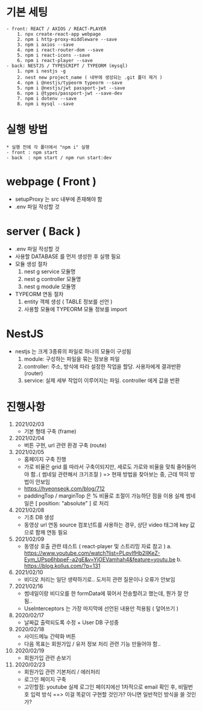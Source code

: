 # 기본 세팅
    - front: REACT / AXIOS / REACT-PLAYER
        1. npx create-react-app webpage
        2. npm i http-proxy-middleware --save
        3. npm i axios --save
        4. npm i react-router-dom --save
        5. npm i react-icons --save
        6. npm i react-player --save
    - back: NESTJS / TYPESCRIPT / TYPEORM (mysql)
        1. npm i nestjs -g
        2. nest new project_name ( 내부에 생성되는 .git 폴더 제거 )
        4. npm i @nestjs/typeorm typeorm --save
        5. npm i @nestjs/jwt passport-jwt --save
        6. npm i @types/passport-jwt --save-dev
        7. npm i dotenv --save
        8. npm i mysql --save
        
# 실행 방법
    * 실행 전에 각 폴더에서 "npm i" 실행 
    - front : npm start
    - back  : npm start / npm run start:dev

# webpage ( Front )
- setupProxy 는 src 내부에 존재해야 함
- .env 파일 작성할 것

# server ( Back )
- .env 파일 작성할 것
- 사용할 DATABASE 를 먼저 생성한 후 실행 필요
- 모듈 생성 절차
    1. nest g service 모듈명
    2. nest g controller 모듈명
    3. nest g module 모듈명
- TYPEORM 연동 절차
    1. entity 객체 생성 ( TABLE 정보를 선언 )
    2. 사용할 모듈에 TYPEORM 모듈 정보를 import

# NestJS
- nestjs 는 크게 3종류의 파일로 하나의 모듈이 구성됨
    1. module: 구성하는 파일을 묶는 정보용 파일
    2. controller: 주소, 방식에 따라 설정한 작업을 할당. 사용자에게 결과반환 (router)
    3. service: 실제 세부 작업이 이루어지는 파일. controller 에게 값을 반환

# 진행사항
1. 2021/02/03
    - 기본 형태 구축 (frame)
2. 2021/02/04
    - 버튼 구현, url 관련 환경 구축 (route)
3. 2021/02/05
    - 홈페이지 구축 진행
    - 가로 비율은 grid 를 따라서 구축이되지만, 세로도 가로와 비율을 맞춰 줄어들어야 함..( 썸네일 관련해서 크기조절 )
        => 현재 방법을 찾아보는 중, 근데 딱히 방법이 안보임
    - https://hyeonseok.com/blog/712
    - paddingTop / marginTop 은 % 비율로 조절이 가능하단 점을 이용
      실제 썸네일은 [ position: "absolute" ] 로 처리
4. 2021/02/08
    - 기초 DB 생성
    - 동영상 url 연동
      source 컴포넌트를 사용하는 경우, 상단 video 태그에 key 값으로 함께 연동 필요
5. 2021/02/09
    - 동영상 호출 관련 테스트 ( react-player 및 스트리밍 자료 참고 )
    a. https://www.youtube.com/watch?list=PLqvIfHb2IlKeZ-Eym_UPsp6hbpeF-a2gE&v=YjOEVamhah4&feature=youtu.be
    b. https://blog.kollus.com/?p=131
6. 2021/02/10
    - 비디오 처리는 일단 생략하기로.. 도저히 관련 질문이나 오류가 안보임
7. 2021/02/16
    - 썸네일이랑 비디오를 한 formData에 묶어서 전송할려고 했는데, 뭔가 잘 안됨..
    - UseInterceptors 는 가장 마지막에 선언된 내용만 적용됨 ( 덮어쓰기 )
8. 2020/02/17
    - 날짜값 출력되도록 수정 + User DB 구성중
9. 2020/02/18
    - 사이드메뉴 간략화 버튼
    - 다음 목표는 회원가입 / 유저 정보 처리 관련 기능 만들어야 함..
10. 2020/02/19
    - 회원가입 관련 손보기
11. 2020/02/23
    - 회원가입 관련 기본처리 / 에러처리
    - 로그인 페이지 구축
    - 고민할점:
        youtube 실제 로그인 페이지에선 1차적으로 email 확인 후, 비밀번호 입력 방식
        ==> 이걸 똑같이 구현할 것인가? 아니면 일반적인 방식을 쓸 것인가?